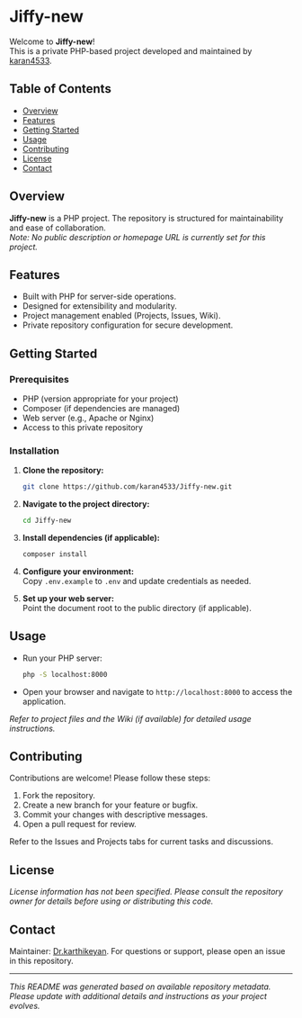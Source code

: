 # Jiffy-new

Welcome to **Jiffy-new**!  
This is a private PHP-based project developed and maintained by [karan4533](https://github.com/karan4533).

## Table of Contents
- [Overview](#overview)
- [Features](#features)
- [Getting Started](#getting-started)
- [Usage](#usage)
- [Contributing](#contributing)
- [License](#license)
- [Contact](#contact)

## Overview

**Jiffy-new** is a PHP project. The repository is structured for maintainability and ease of collaboration.  
*Note: No public description or homepage URL is currently set for this project.*

## Features

- Built with PHP for server-side operations.
- Designed for extensibility and modularity.
- Project management enabled (Projects, Issues, Wiki).
- Private repository configuration for secure development.

## Getting Started

### Prerequisites

- PHP (version appropriate for your project)
- Composer (if dependencies are managed)
- Web server (e.g., Apache or Nginx)
- Access to this private repository

### Installation

1. **Clone the repository:**
   ```sh
   git clone https://github.com/karan4533/Jiffy-new.git
   ```
2. **Navigate to the project directory:**
   ```sh
   cd Jiffy-new
   ```
3. **Install dependencies (if applicable):**
   ```sh
   composer install
   ```
4. **Configure your environment:**  
   Copy `.env.example` to `.env` and update credentials as needed.

5. **Set up your web server:**  
   Point the document root to the public directory (if applicable).

## Usage

- Run your PHP server:
  ```sh
  php -S localhost:8000
  ```
- Open your browser and navigate to `http://localhost:8000` to access the application.

*Refer to project files and the Wiki (if available) for detailed usage instructions.*

## Contributing

Contributions are welcome! Please follow these steps:

1. Fork the repository.
2. Create a new branch for your feature or bugfix.
3. Commit your changes with descriptive messages.
4. Open a pull request for review.

Refer to the Issues and Projects tabs for current tasks and discussions.

## License

*License information has not been specified. Please consult the repository owner for details before using or distributing this code.*

## Contact

Maintainer: [Dr.karthikeyan](https://github.com/yeskay2).
For questions or support, please open an issue in this repository.

---
*This README was generated based on available repository metadata. Please update with additional details and instructions as your project evolves.*
